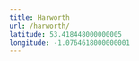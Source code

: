 ```yaml
---
title: Harworth
url: /harworth/
latitude: 53.418448000000005
longitude: -1.0764618000000001
---
```

